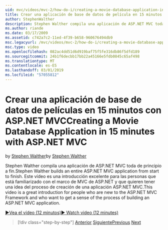 ```yaml
---
uid: mvc/videos/mvc-2/how-do-i/creating-a-movie-database-application-in-15-minutes-with-aspnet-mvc
title: Crear una aplicación de base de datos de película en 15 minutos con ASP.NET MVC | Microsoft Docs
author: StephenWalther
description: Stephen Walther compila una aplicación de ASP.NET MVC toda de principio a fin. Este vídeo es una introducción excelente para las personas que conocen la F. MVC de ASP.NET...
ms.author: riande
ms.date: 03/17/2009
ms.assetid: c742a7c2-11ed-4f39-b658-960676494db9
msc.legacyurl: /mvc/videos/mvc-2/how-do-i/creating-a-movie-database-application-in-15-minutes-with-aspnet-mvc
msc.type: video
ms.openlocfilehash: 082ac4dd51d6d919baf75f5fe316db86f5dfd189
ms.sourcegitcommit: 24b1f6decbb17bb22a45166e5fdb0845c65af498
ms.translationtype: MT
ms.contentlocale: es-ES
ms.lasthandoff: 03/01/2019
ms.locfileid: "57055812"
---
```

<a name="creating-a-movie-database-application-in-15-minutes-with-aspnet-mvc"></a><span data-ttu-id="ac998-104">Crear una aplicación de base de datos de películas en 15 minutos con ASP.NET MVC</span><span class="sxs-lookup"><span data-stu-id="ac998-104">Creating a Movie Database Application in 15 minutes with ASP.NET MVC</span></span>
====================
<span data-ttu-id="ac998-105">by [Stephen Walther](https://github.com/StephenWalther)</span><span class="sxs-lookup"><span data-stu-id="ac998-105">by [Stephen Walther](https://github.com/StephenWalther)</span></span>

<span data-ttu-id="ac998-106">Stephen Walther compila una aplicación de ASP.NET MVC toda de principio a fin.</span><span class="sxs-lookup"><span data-stu-id="ac998-106">Stephen Walther builds an entire ASP.NET MVC application from start to finish.</span></span> <span data-ttu-id="ac998-107">Este vídeo es una introducción excelente para las personas que está familiarizado con el marco de MVC de ASP.NET y que quieren tener una idea del proceso de creación de una aplicación ASP.NET MVC.</span><span class="sxs-lookup"><span data-stu-id="ac998-107">This video is a great introduction for people who are new to the ASP.NET MVC Framework and who want to get a sense of the process of building an ASP.NET MVC application.</span></span>

[<span data-ttu-id="ac998-108">&#9654;Vea el vídeo (12 minutos)</span><span class="sxs-lookup"><span data-stu-id="ac998-108">&#9654; Watch video (12 minutes)</span></span>](https://channel9.msdn.com/Blogs/ASP-NET-Site-Videos/creating-a-movie-database-application-in-15-minutes-with-aspnet-mvc)

> [!div class="step-by-step"]
> <span data-ttu-id="ac998-109">[Anterior](creating-a-tasklist-application-with-aspnet-mvc.md)
> [Siguiente](understanding-models-views-and-controllers.md)</span><span class="sxs-lookup"><span data-stu-id="ac998-109">[Previous](creating-a-tasklist-application-with-aspnet-mvc.md)
[Next](understanding-models-views-and-controllers.md)</span></span>
